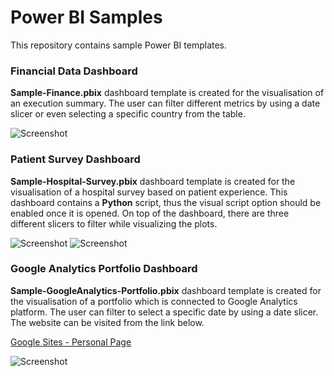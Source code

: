 # Power BI Samples

This repository contains sample Power BI templates.

### Financial Data Dashboard

**Sample-Finance.pbix** dashboard template is created for the visualisation of an execution summary. 
The user can filter different metrics by using a date slicer or even selecting a specific country from the table.  

![Screenshot](https://github.com/epilicer/Power-BI-Samples/blob/main/Sample-Finance.png?raw=true)

### Patient Survey Dashboard

**Sample-Hospital-Survey.pbix** dashboard template is created for the visualisation of a hospital survey based on patient experience.
This dashboard contains a **Python** script, thus the visual script option should be enabled once it is opened.
On top of the dashboard, there are three different slicers to filter while visualizing the plots.  

![Screenshot](https://github.com/epilicer/Power-BI-Samples/blob/main/Sample-Hospital-Survey-1.png?raw=true)
![Screenshot](https://github.com/epilicer/Power-BI-Samples/blob/main/Sample-Hospital-Survey-2.png?raw=true)

### Google Analytics Portfolio Dashboard

**Sample-GoogleAnalytics-Portfolio.pbix** dashboard template is created for the visualisation of a portfolio which is connected to Google Analytics platform.
The user can filter to select a specific date by using a date slicer.
The website can be visited from the link below.  

[Google Sites - Personal Page](https://sites.google.com/view/ercanpilicer)  

![Screenshot](https://github.com/epilicer/Power-BI-Samples/blob/main/Sample-GoogleAnalytics-Portfolio.png?raw=true)
